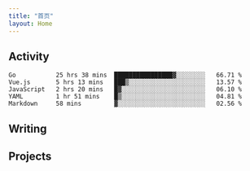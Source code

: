 ```yaml
---
title: "首页"
layout: Home
---
```


## Activity
<!--START_SECTION:waka-->
```text
Go           25 hrs 38 mins  ████████████████▓░░░░░░░░   66.71 % 
Vue.js       5 hrs 13 mins   ███▒░░░░░░░░░░░░░░░░░░░░░   13.57 % 
JavaScript   2 hrs 20 mins   █▓░░░░░░░░░░░░░░░░░░░░░░░   06.10 % 
YAML         1 hr 51 mins    █▒░░░░░░░░░░░░░░░░░░░░░░░   04.81 % 
Markdown     58 mins         ▓░░░░░░░░░░░░░░░░░░░░░░░░   02.56 % 
```
<!--END_SECTION:waka-->

## Writing
<PindedPosts />

## Projects
<Projects />
